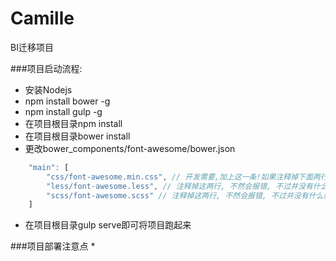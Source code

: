 # Camille
BI迁移项目

###项目启动流程:
* 安装Nodejs
* npm install bower -g
* npm install gulp -g
* 在项目根目录npm install
* 在项目根目录bower install
* 更改bower_components/font-awesome/bower.json
```javascript
    "main": [
		"css/font-awesome.min.css", // 开发需要,加上这一条!如果注释掉下面两行, 记得去掉这一行最后的逗号
		"less/font-awesome.less", // 注释掉这两行, 不然会报错, 不过并没有什么影响
		"scss/font-awesome.scss" // 注释掉这两行, 不然会报错, 不过并没有什么影响
	]
```

* 在项目根目录gulp serve即可将项目跑起来

###项目部署注意点
* 
